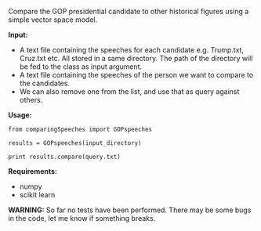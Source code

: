 Compare the GOP presidential candidate to other historical figures using a simple vector space model. 

**Input:**

- A text file containing the speeches for each candidate e.g. Trump.txt, Cruz.txt etc. All stored in a same directory. The path of the directory will be fed to the class as input argument.
- A text file containing the speeches of the person we want to compare to the candidates.
- We can also remove one from the list, and use that as query against others.

**Usage:**
```
from comparingSpeeches import GOPspeeches

results = GOPspeeches(input_directory)

print results.compare(query.txt)
```

**Requirements:**

- numpy
- scikit learn


**WARNING:** So far no tests have been performed. There may be some bugs in the code, let me know if something breaks.


